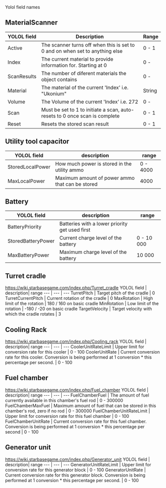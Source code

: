 
Yolol field names

## MaterialScanner
YOLOL field | Description | Range
--- | --- | ---
Active | The scanner turns off when this is set to 0 and on when set to anything else | 0 - 1
Index | The current material to provide information for. Starting at 0 | 0 -
ScanResults | The number of diferent materials the object contains | 0 -
Material | The material of the current 'Index' i.e. "Ukonium" | String
Volume | The Volume of the current 'Index' i.e. 272 | 0 -
Scan | Must be set to 1 to initiate a scan, auto-resets to 0 once scan is complete | 0 - 1
Reset | Resets the stored scan result | 0 - 1

## Utility tool capacitor
YOLOL field | description| range
--- | --- | ---
StoredLocalPower | How much power is stored in the utility ammo | 0 - 4000
MaxLocalPower | Maximum amount of power ammo that can be stored | 4000

## Battery
YOLOL field | description| range
--- | --- | ---
BatteryPriority | Batteries with a lower priority get used first | 
StoredBatteryPower | Current charge level of the battery | 0 - 10 000
MaxBatteryPower | Maximum charge level of the battery | 10 000

## Turret cradle
https://wiki.starbasegame.com/index.php/Turret_cradle
YOLOL field | description| range
--- | --- | ---
TurretPitch | Target pitch of the cradle | 0
TurretCurrentPitch | Current rotation of the cradle | 0
MaxRotation | High limit of the rotation | 180 / 160 on basic cradle
MinRotation | Low limit of the rotation | -180 / -20 on basic cradle
TargetVelocity | Target velocity with which the cradle rotates | 3

## Cooling Rack
https://wiki.starbasegame.com/index.php/Cooling_rack
YOLOL field | description| range
--- | --- | ---
CoolerUnitRateLimit | Upper limit for conversion rate for this cooler | 0 - 100
CoolerUnitRate | Current conversion rate for this cooler. Conversion is being performed at 1 conversion * this percentage per second. | 0 - 100

## Fuel chamber
https://wiki.starbasegame.com/index.php/Fuel_chamber
YOLOL field | description| range
--- | --- | ---
FuelChamberFuel | The amount of fuel currently available in this chamber's fuel rod | 0 - 300000
FuelChamberMaxFuel | Maximum amount of fuel that can be stored in this chamber's rod, zero if no rod | 0 - 300000
FuelChamberUnitRateLimit | Upper limit for conversion rate for this fuel chamber | 0 - 100
FuelChamberUnitRate | Current conversion rate for this fuel chamber. Conversion is being performed at 1 conversion * this percentage per second | 0 - 100

## Generator unit
https://wiki.starbasegame.com/index.php/Generator_unit
YOLOL field | description| range
--- | --- | ---
GeneratorUnitRateLimit | Upper limit for conversion rate for this generator block | 0 - 100
GeneratorUnitRate | Current conversion rate for this generator block. Conversion is being performed at 1 conversion * this percentage per second. | 0 - 100